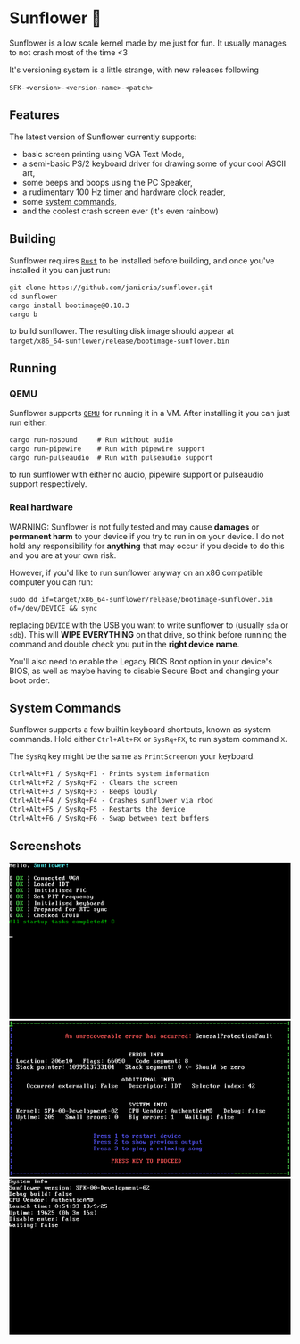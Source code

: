 # Sunflower 🌻

Sunflower is a low scale kernel made by me just for fun. It usually manages to not crash most of the time <3

It's versioning system is a little strange, with new releases following 

`SFK-<version>-<version-name>-<patch>`

## Features
The latest version of Sunflower currently supports:
- basic screen printing using VGA Text Mode,
- a semi-basic PS/2 keyboard driver for drawing some of your cool ASCII art,
- some beeps and boops using the PC Speaker,
- a rudimentary 100 Hz timer and hardware clock reader,
- some [system commands](https://github.com/janicria/sunflower?tab=readme-ov-file#system-commands),
- and the coolest crash screen ever (it's even rainbow)

## Building
Sunflower requires [`Rust`](https://www.rust-lang.org/tools/install) to be installed before building, and once you've installed it you can just run:
```
git clone https://github.com/janicria/sunflower.git
cd sunflower
cargo install bootimage@0.10.3
cargo b
```
to build sunflower. The resulting disk image should appear at 
`target/x86_64-sunflower/release/bootimage-sunflower.bin`

## Running
### QEMU
Sunflower supports [`QEMU`](https://www.qemu.org/download/) for running it in a VM. After installing it you can just run either:
```
cargo run-nosound     # Run without audio 
cargo run-pipewire    # Run with pipewire support
cargo run-pulseaudio  # Run with pulseaudio support
```
to run sunflower with either no audio, pipewire support or  pulseaudio support respectively.

### Real hardware
WARNING: Sunflower is not fully tested and may cause **damages** or **permanent harm** to your device if you try to run in on your device. I do not hold any responsibility for **anything** that may occur if you decide to do this and you are at your own risk.

However, if you'd like to run sunflower anyway on an x86 compatible computer you can run:
```
sudo dd if=target/x86_64-sunflower/release/bootimage-sunflower.bin of=/dev/DEVICE && sync
```
replacing `DEVICE` with the USB you want to write sunflower to (usually `sda` or `sdb`). This will **WIPE EVERYTHING** on that drive, so think before running the command and double check you put in the **right device name**.

You'll also need to enable the Legacy BIOS Boot option in your device's BIOS, as well as maybe having to disable Secure Boot and changing your boot order.

## System Commands

Sunflower supports a few builtin keyboard shortcuts, known as system commands. Hold either
`Ctrl+Alt+FX` or `SysRq+FX`, to run system command `X`. 

The `SysRq` key might be the same as `PrintScreen`on your keyboard. 


```
Ctrl+Alt+F1 / SysRq+F1 - Prints system information
Ctrl+Alt+F2 / SysRq+F2 - Clears the screen
Ctrl+Alt+F3 / SysRq+F3 - Beeps loudly
Ctrl+Alt+F4 / SysRq+F4 - Crashes sunflower via rbod
Ctrl+Alt+F5 / SysRq+F5 - Restarts the device
Ctrl+Alt+F6 / SysRq+F6 - Swap between text buffers
```

## Screenshots

![Sunflower post boot screen](./screenshots/boot.png)
![Rainbow box of death](./screenshots/rbod.png)
![System information syscmd](./screenshots/sysinfo.png)